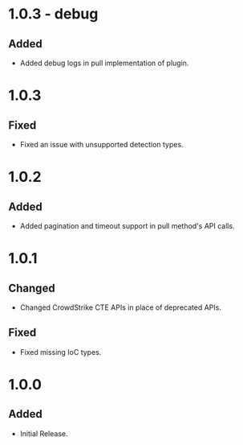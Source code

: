 # 1.0.3 - debug
## Added
- Added debug logs in pull implementation of plugin.

# 1.0.3
## Fixed
- Fixed an issue with unsupported detection types.

# 1.0.2
## Added
- Added pagination and timeout support in pull method's API calls.

# 1.0.1
## Changed
- Changed CrowdStrike CTE APIs in place of deprecated APIs.
## Fixed
- Fixed missing IoC types.

# 1.0.0
## Added
- Initial Release.